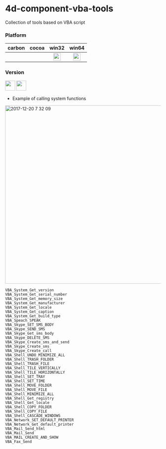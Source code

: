 # 4d-component-vba-tools
Collection of tools based on VBA script

### Platform

| carbon | cocoa | win32 | win64 |
|:------:|:-----:|:---------:|:---------:|
|||<img src="https://cloud.githubusercontent.com/assets/1725068/22371562/1b091f0a-e4db-11e6-8458-8653954a7cce.png" width="24" height="24" />|<img src="https://cloud.githubusercontent.com/assets/1725068/22371562/1b091f0a-e4db-11e6-8458-8653954a7cce.png" width="24" height="24" />|

### Version

<img src="https://cloud.githubusercontent.com/assets/1725068/18940649/21945000-8645-11e6-86ed-4a0f800e5a73.png" width="32" height="32" /> <img src="https://cloud.githubusercontent.com/assets/1725068/18940648/2192ddba-8645-11e6-864d-6d5692d55717.png" width="32" height="32" />

* Example of calling system functions

<img width="576" alt="2017-12-20 7 32 09" src="https://user-images.githubusercontent.com/1725068/34182022-fe60e4b8-e557-11e7-980f-ea0b16b39043.png">


```
VBA_System_Get_version
VBA_System_Get_serial_number
VBA_System_Get_memory_size
VBA_System_Get_manufacturer
VBA_System_Get_locale
VBA_System_Get_caption
VBA_System_Get_build_type
VBA_Speach_SPEAK
VBA_Skype_SET_SMS_BODY
VBA_Skype_SEND_SMS
VBA_Skype_Get_sms_body
VBA_Skype_DELETE_SMS
VBA_Skype_Create_sms_and_send
VBA_Skype_Create_sms
VBA_Skype_Create_call
VBA_Shell_UNDO_MINIMIZE_ALL
VBA_Shell_TRASH_FOLDER
VBA_Shell_TRASH_FILE
VBA_Shell_TILE_VERTICALLY
VBA_Shell_TILE_HORIZONTALLY
VBA_Shell_SET_TRAY
VBA_Shell_SET_TIME
VBA_Shell_MOVE_FOLDER
VBA_Shell_MOVE_FILE
VBA_Shell_MINIMIZE_ALL
VBA_Shell_Get_registry
VBA_Shell_Get_locale
VBA_Shell_COPY_FOLDER
VBA_Shell_COPY_FILE
VBA_Shell_CASCADE_WINDOWS
VBA_Network_SET_DEFAULT_PRINTER
VBA_Network_Get_default_printer
VBA_Mail_Send_html
VBA_Mail_Send
VBA_MAIL_CREATE_AND_SHOW
VBA_Fax_Send
```
